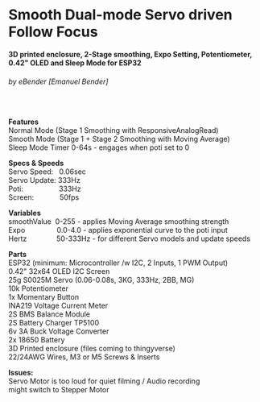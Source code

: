 # **Smooth Dual-mode Servo driven Follow Focus**
**3D printed enclosure, 2-Stage smoothing, Expo Setting, Potentiometer, 0.42" OLED and Sleep Mode for ESP32**
###### by eBender [Emanuel Bender]
 <br/>
 
**Features**  <br/>
Normal Mode (Stage 1 Smoothing with ResponsiveAnalogRead) <br/>
Smooth Mode (Stage 1 + Stage 2 Smoothing with Moving Average)  <br/>
Sleep Mode Timer  0-64s - engages when poti set to 0 <br/>
    
**Specs & Speeds** <br/> 
Servo Speed:&nbsp;&nbsp; 0.06sec     <br/>
Servo Update: 333Hz      <br/>
Poti: &nbsp;&nbsp;&nbsp;&nbsp;&nbsp;&nbsp;&nbsp;&nbsp;&nbsp;&nbsp;&nbsp;&nbsp;&nbsp;&nbsp;&nbsp;&nbsp; 333Hz      <br/>
Screen: &nbsp;&nbsp;&nbsp;&nbsp;&nbsp;&nbsp;&nbsp;&nbsp;&nbsp;&nbsp;&nbsp;&nbsp;50fps     <br/>

**Variables**  <br/>
smoothValue&nbsp;       0-255 -    applies Moving Average smoothing strength <br/>
Expo&nbsp;&nbsp;&nbsp;&nbsp;&nbsp;&nbsp;&nbsp;&nbsp;&nbsp;&nbsp;&nbsp;&nbsp;&nbsp;&nbsp;&nbsp;  0.0-4.0 -  applies exponential curve to the poti input <br/>
Hertz&nbsp;&nbsp;&nbsp;&nbsp;&nbsp;&nbsp;&nbsp;&nbsp;&nbsp;&nbsp;&nbsp;&nbsp;&nbsp;&nbsp;       50-333Hz - for different Servo models and update speeds <br/>

**Parts** <br/>
ESP32 (minimum: Microcontroller /w I2C, 2 Inputs, 1 PWM Output)  <br/>
0.42" 32x64 OLED I2C Screen  <br/>
25g S0025M Servo (0.06-0.08s, 3KG, 333Hz, 2BB, MG)  <br/>
10k Potentiometer  <br/>
1x Momentary Button  <br/>
INA219 Voltage Current Meter  <br/>
2S BMS Balance Module  <br/>
2S Battery Charger TP5100  <br/>
6v 3A Buck Voltage Converter  <br/>
2x 18650 Battery  <br/>
3D Printed enclosure (files coming to thingyverse)  <br/>
22/24AWG Wires, M3 or M5 Screws & Inserts  <br/>

**Issues:** <br/>
Servo Motor is too loud for quiet filming / Audio recording  <br/>
might switch to Stepper Motor
